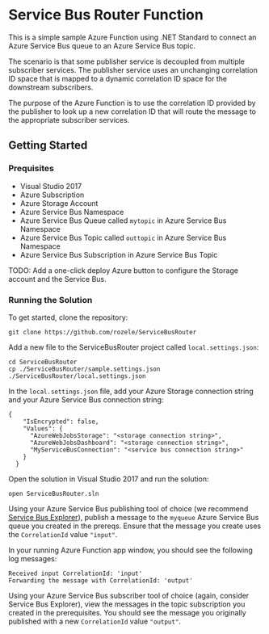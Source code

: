 # Service Bus Router Function

This is a simple sample Azure Function using .NET Standard to connect an Azure Service Bus queue to an Azure Service Bus topic.

The scenario is that some publisher service is decoupled from multiple subscriber services. The publisher service uses an unchanging correlation ID space that is mapped to a dynamic correlation ID space for the downstream subscribers.

The purpose of the Azure Function is to use the correlation ID provided by the publisher to look up a new correlation ID that will route the message to the appropriate subscriber services.

## Getting Started

### Prequisites

* Visual Studio 2017
* Azure Subscription
* Azure Storage Account
* Azure Service Bus Namespace
* Azure Service Bus Queue called `mytopic` in Azure Service Bus Namespace
* Azure Service Bus Topic called `outtopic` in Azure Service Bus Namespace
* Azure Service Bus Subscription in Azure Service Bus Topic

TODO: Add a one-click deploy Azure button to configure the Storage account and the Service Bus.

### Running the Solution

To get started, clone the repository:
```
git clone https://github.com/rozele/ServiceBusRouter
```

Add a new file to the ServiceBusRouter project called `local.settings.json`:
```
cd ServiceBusRouter
cp ./ServiceBusRouter/sample.settings.json ./ServiceBusRouter/local.settings.json
```

In the `local.settings.json` file, add your Azure Storage connection string and your Azure Service Bus connection string:
```
{
    "IsEncrypted": false,
    "Values": {
      "AzureWebJobsStorage": "<storage connection string>",
      "AzureWebJobsDashboard": "<storage connection string>",
      "MyServiceBusConnection": "<service bus connection string>"
    }
  }
```

Open the solution in Visual Studio 2017 and run the solution:
```
open ServiceBusRouter.sln
```

Using your Azure Service Bus publishing tool of choice (we recommend [Service Bus Explorer](https://github.com/paolosalvatori/ServiceBusExplorer)), publish a message to the `myqueue` Azure Service Bus queue you created in the prereqs. Ensure that the message you create uses the `CorrelationId` value `"input"`.

In your running Azure Function app window, you should see the following log messages:
```
Received input CorrelationId: 'input'
Forwarding the message with CorrelationId: 'output'
```

Using your Azure Service Bus subscriber tool of choice (again, consider Service Bus Explorer), view the messages in the topic subscription you created in the prerequisites. You should see the message you originally published with a new `CorrelationId` value `"output"`.
